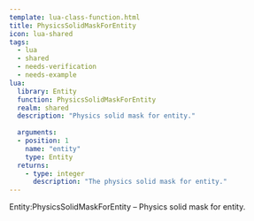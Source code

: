 ```yaml
---
template: lua-class-function.html
title: PhysicsSolidMaskForEntity
icon: lua-shared
tags:
  - lua
  - shared
  - needs-verification
  - needs-example
lua:
  library: Entity
  function: PhysicsSolidMaskForEntity
  realm: shared
  description: "Physics solid mask for entity."
  
  arguments:
  - position: 1
    name: "entity"
    type: Entity
  returns:
    - type: integer
      description: "The physics solid mask for entity."
---
```


<div class="lua__search__keywords">
Entity:PhysicsSolidMaskForEntity &#x2013; Physics solid mask for entity.
</div>
